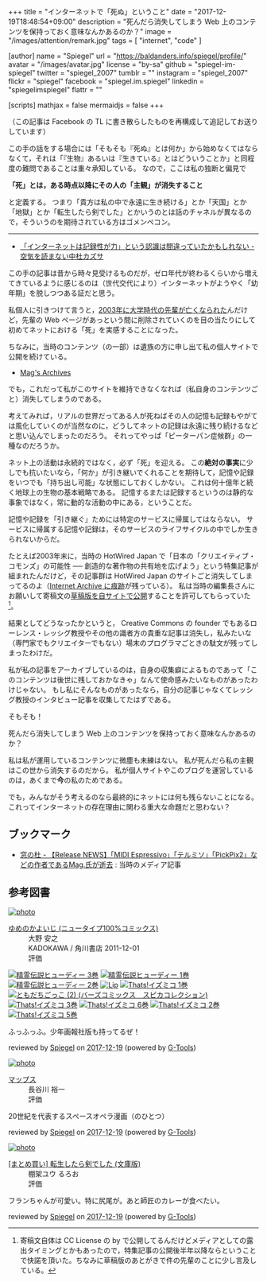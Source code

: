 +++
title = "インターネットで「死ぬ」ということ"
date =  "2017-12-19T18:48:54+09:00"
description = "死んだら消失してしまう Web 上のコンテンツを保持っておく意味なんかあるのか？"
image = "/images/attention/remark.jpg"
tags        = [ "internet", "code" ]

[author]
  name      = "Spiegel"
  url       = "https://baldanders.info/spiegel/profile/"
  avatar    = "/images/avatar.jpg"
  license   = "by-sa"
  github    = "spiegel-im-spiegel"
  twitter   = "spiegel_2007"
  tumblr    = ""
  instagram = "spiegel_2007"
  flickr    = "spiegel"
  facebook  = "spiegel.im.spiegel"
  linkedin  = "spiegelimspiegel"
  flattr    = ""

[scripts]
  mathjax = false
  mermaidjs = false
+++

（この記事は Facebook の TL に書き散らしたものを再構成して追記してお送りしています）

この手の話をする場合には「そもそも『死ぬ』とは何か」から始めなくてはならなくて，それは「『生物』あるいは『生きている』とはどういうことか」と同程度の難問であることは重々承知している。
なので，ここは私の独断と偏見で

**「死」とは，ある時点以降にその人の「主観」が消失すること**

と定義する。
つまり「貴方は私の中で永遠に生き続ける」とか「天国」とか「地獄」とか「転生したら剣でした」とかいうのとは話のチャネルが異なるので，そういうのを期待されている方はゴメンペコン。

----

- [「インターネットは記録性が力」という認識は間違っていたかもしれない - 空気を読まない中杜カズサ](http://nakamorikzs.net/entry/internet_archive)

この手の記事は昔から時々見受けるものだが，ゼロ年代が終わるくらいから増えてきているように感じるのは（世代交代により）インターネットがようやく「幼年期」を脱しつつある証だと思う。

私個人に引きつけて言うと，[2003年に大学時代の先輩が亡くなられた](https://baldanders.info/spiegel/log/200310.html#d20_t1)んだけど，先輩の Web ページがあっという間に削除されていくのを目の当たりにして初めてネットにおける「死」を実感することになった。

ちなみに，当時のコンテンツ（の一部）は遺族の方に申し出て私の個人サイトで公開を続けている。

- [Mag's Archives](http://magarchive.halfmoon.jp/)

でも，これだって私がこのサイトを維持できなくなれば（私自身のコンテンツごと）消失してしまうのである。

考えてみれば，リアルの世界だってある人が死ねばその人の記憶も記録もやがては風化していくのが当然なのに，どうしてネットの記録は永遠に残り続けるなどと思い込んでしまったのだろう。
それってやっぱ「ピーターパン症候群」の一種なのだろうか。

ネット上の活動は永続的ではなく，必ず「死」を迎える。
この**絶対の事実**に少しでも抗いたいなら，「何か」が引き継いでくれることを期待して，記憶や記録をいつでも「持ち出し可能」な状態にしておくしかない。
これは何十億年と続く地球上の生物の基本戦略である。
記憶するまたは記録するというのは静的な事象ではなく，常に動的な活動の中にある，ということだ。

記憶や記録を「引き継ぐ」ためには特定のサービスに帰属してはならない。
サービスに帰属する記憶や記録は，そのサービスのライフサイクルの中でしか生きられないからだ。

たとえば2003年末に，当時の HotWired Japan で「日本の「クリエイティブ・コモンズ」の可能性 ── 創造的な著作物の共有地を広げよう」という特集記事が組まれたんだけど，その記事群は HotWired Japan のサイトごと消失してしまってるのよ（[Internet Archive に痕跡](https://web.archive.org/web/20040615000000*/http://hotwired.goo.ne.jp/matrix/0311/)が残っている）。
私は当時の編集長さんにお願いして寄稿文の[草稿版を自サイトで公開](https://baldanders.info/spiegel/docs/cc-report.html "「クリエイティブ・コモンズ」は誰のもの？")することを許可してもらっていた[^cc1]。

[^cc1]: 寄稿文自体は CC License の by で公開してるんだけどメディアとしての露出タイミングとかもあったので，特集記事の公開後半年以降ならということで快諾を頂いた。ちなみに草稿版のあとがきで件の先輩のことに少し言及している。

結果としてどうなったかというと， Creative Commons の founder でもあるローレンス・レッシグ教授やその他の識者方の貴重な記事は消失し，私みたいな（専門家でもクリエイターでもない）場末のプログラマごときの駄文が残ってしまったわけだ。

私が私の記事をアーカイブしているのは，自身の収集癖によるものであって「このコンテンツは後世に残しておかなきゃ」なんて使命感みたいなものがあったわけじゃない。
もし私にそんなものがあったなら，自分の記事じゃなくてレッシグ教授のインタビュー記事を収集してたはずである。

そもそも！

死んだら消失してしまう Web 上のコンテンツを保持っておく意味なんかあるのか？

私は私が運用しているコンテンツに微塵も未練はない。
私が死んだら私の主観はこの世から消失するのだから。
私が個人サイトやこのブログを運営しているのは，あくまで**今**の私のためである。

でも，みんながそう考えるのなら最終的にネットには何も残らないことになる。
これってインターネットの存在理由に関わる重大な命題だと思わない？

## ブックマーク

- [窓の杜 - 【Release NEWS】「MIDI Espressivo」「テルミソ」「PickPix2」などの作者であるMag.氏が逝去](https://forest.watch.impress.co.jp/article/2003/10/24/thanksmag.html) : 当時のメディア記事

## 参考図書

<div class="hreview" ><a class="item url" href="https://www.amazon.co.jp/exec/obidos/ASIN/B0096I6YD4/baldandersinf-22/"><img src="https://images-fe.ssl-images-amazon.com/images/I/519n5WuN-FL._SL160_.jpg" alt="photo" class="photo"  /></a><dl ><dt class="fn"><a class="item url" href="https://www.amazon.co.jp/exec/obidos/ASIN/B0096I6YD4/baldandersinf-22/">ゆめのかよいじ (ニュータイプ100%コミックス)</a></dt><dd>大野 安之 </dd><dd>KADOKAWA / 角川書店 2011-12-01</dd><dd>評価<abbr class="rating" title="5"><img src="https://images-fe.ssl-images-amazon.com/images/G/01/detail/stars-5-0.gif" alt="" /></abbr> </dd></dl><p class="similar"><a href="https://www.amazon.co.jp/exec/obidos/ASIN/B017B6TSSA/baldandersinf-22/" target="_top"><img src="https://images-fe.ssl-images-amazon.com/images/P/B017B6TSSA.09._SCTHUMBZZZ_.jpg"  alt="精霊伝説ヒューディー 3巻"  /></a> <a href="https://www.amazon.co.jp/exec/obidos/ASIN/B017B6TSQW/baldandersinf-22/" target="_top"><img src="https://images-fe.ssl-images-amazon.com/images/P/B017B6TSQW.09._SCTHUMBZZZ_.jpg"  alt="精霊伝説ヒューディー 1巻"  /></a> <a href="https://www.amazon.co.jp/exec/obidos/ASIN/B017B6TSRG/baldandersinf-22/" target="_top"><img src="https://images-fe.ssl-images-amazon.com/images/P/B017B6TSRG.09._SCTHUMBZZZ_.jpg"  alt="精霊伝説ヒューディー 2巻"  /></a> <a href="https://www.amazon.co.jp/exec/obidos/ASIN/B017B6TT8O/baldandersinf-22/" target="_top"><img src="https://images-fe.ssl-images-amazon.com/images/P/B017B6TT8O.09._SCTHUMBZZZ_.jpg"  alt="Lip"  /></a> <a href="https://www.amazon.co.jp/exec/obidos/ASIN/B017B6TSE4/baldandersinf-22/" target="_top"><img src="https://images-fe.ssl-images-amazon.com/images/P/B017B6TSE4.09._SCTHUMBZZZ_.jpg"  alt="Thats!イズミコ 1巻"  /></a> <a href="https://www.amazon.co.jp/exec/obidos/ASIN/B075RWWT7Y/baldandersinf-22/" target="_top"><img src="https://images-fe.ssl-images-amazon.com/images/P/B075RWWT7Y.09._SCTHUMBZZZ_.jpg"  alt="ともだちごっこ (2) (バーズコミックス　スピカコレクション)"  /></a> <a href="https://www.amazon.co.jp/exec/obidos/ASIN/B017B6TSOO/baldandersinf-22/" target="_top"><img src="https://images-fe.ssl-images-amazon.com/images/P/B017B6TSOO.09._SCTHUMBZZZ_.jpg"  alt="Thats!イズミコ 3巻"  /></a> <a href="https://www.amazon.co.jp/exec/obidos/ASIN/B017B6TSNU/baldandersinf-22/" target="_top"><img src="https://images-fe.ssl-images-amazon.com/images/P/B017B6TSNU.09._SCTHUMBZZZ_.jpg"  alt="Thats!イズミコ 6巻"  /></a> <a href="https://www.amazon.co.jp/exec/obidos/ASIN/B017B6TS2Q/baldandersinf-22/" target="_top"><img src="https://images-fe.ssl-images-amazon.com/images/P/B017B6TS2Q.09._SCTHUMBZZZ_.jpg"  alt="Thats!イズミコ 2巻"  /></a> <a href="https://www.amazon.co.jp/exec/obidos/ASIN/B017B6TSNK/baldandersinf-22/" target="_top"><img src="https://images-fe.ssl-images-amazon.com/images/P/B017B6TSNK.09._SCTHUMBZZZ_.jpg"  alt="Thats!イズミコ 5巻"  /></a> </p>
<p class="description">ふっふっふ。少年画報社版も持ってるぜ！</p>
<p class="gtools" >reviewed by <a href='#maker' class='reviewer'>Spiegel</a> on <abbr class="dtreviewed" title="2017-12-19">2017-12-19</abbr> (powered by <a href="http://www.goodpic.com/mt/aws/index.html" >G-Tools</a>)</p>
</div>

<div class="hreview" ><a class="item url" href="https://www.amazon.co.jp/exec/obidos/ASIN/B0756XN84P/baldandersinf-22/"><img src="https://images-fe.ssl-images-amazon.com/images/I/61mqSfwnOzL._SL160_.jpg" alt="photo" class="photo"  /></a><dl ><dt class="fn"><a class="item url" href="https://www.amazon.co.jp/exec/obidos/ASIN/B0756XN84P/baldandersinf-22/">マップス</a></dt><dd>長谷川 裕一 </dd><dd> </dd><dd>評価<abbr class="rating" title="5"><img src="https://images-fe.ssl-images-amazon.com/images/G/01/detail/stars-5-0.gif" alt="" /></abbr> </dd></dl><p class="similar"></p>
<p class="description">20世紀を代表するスペースオペラ漫画（のひとつ）</p>
<p class="gtools" >reviewed by <a href='#maker' class='reviewer'>Spiegel</a> on <abbr class="dtreviewed" title="2017-12-19">2017-12-19</abbr> (powered by <a href="http://www.goodpic.com/mt/aws/index.html" >G-Tools</a>)</p>
</div>

<div class="hreview" ><a class="item url" href="https://www.amazon.co.jp/exec/obidos/ASIN/B077ZN772M/baldandersinf-22/"><img src="https://images-fe.ssl-images-amazon.com/images/I/6181ZNasAKL._SL160_.jpg" alt="photo" class="photo"  /></a><dl ><dt class="fn"><a class="item url" href="https://www.amazon.co.jp/exec/obidos/ASIN/B077ZN772M/baldandersinf-22/">[まとめ買い] 転生したら剣でした (文庫版)</a></dt><dd>棚架ユウ るろお </dd><dd> </dd><dd>評価<abbr class="rating" title="4"><img src="https://images-fe.ssl-images-amazon.com/images/G/01/detail/stars-4-0.gif" alt="" /></abbr> </dd></dl><p class="similar"></p>
<p class="description">フランちゃんが可愛い。特に尻尾が。あと師匠のカレーが食べたい。</p>
<p class="gtools" >reviewed by <a href='#maker' class='reviewer'>Spiegel</a> on <abbr class="dtreviewed" title="2017-12-19">2017-12-19</abbr> (powered by <a href="http://www.goodpic.com/mt/aws/index.html" >G-Tools</a>)</p>
</div>
